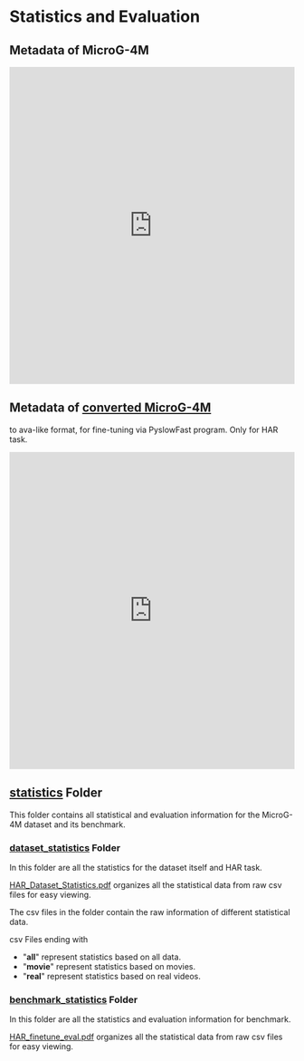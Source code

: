 # Statistics and Evaluation

## Metadata of MicroG-4M
<iframe
  src="https://huggingface.co/datasets/LEI-QI-233/MicroG-4M/embed/viewer/actions/all"
  frameborder="0"
  width="100%"
  height="560px"
></iframe>

## Metadata of [converted MicroG-4M](https://huggingface.co/datasets/LEI-QI-233/MicroG-HAR-train-ready)

to ava-like format, for fine-tuning via PyslowFast program. Only for HAR task.

<iframe
  src="https://huggingface.co/datasets/LEI-QI-233/MicroG-HAR-train-ready/embed/viewer/annotations/train"
  frameborder="0"
  width="100%"
  height="560px"
></iframe>

## [statistics](./) Folder
This folder contains all statistical and evaluation information for the MicroG-4M dataset and its benchmark.

### [dataset_statistics](./dataset_statistics/) Folder
In this folder are all the statistics for the dataset itself and HAR task.

[HAR_Dataset_Statistics.pdf](statistics/HAR_Dataset_Statistics.pdf) organizes all the statistical data from raw csv files for easy viewing.

The csv files in the folder contain the raw information of different statistical data.

csv Files ending with 
- "**all**" represent statistics based on all data.
- "**movie**" represent statistics based on movies. 
- "**real**" represent statistics based on real videos.

### [benchmark_statistics](./benchmark_statistics/) Folder

In this folder are all the statistics and evaluation information for benchmark.

[HAR_finetune_eval.pdf](./benchmark_statistics/HAR_finetune_eval.pdf) organizes all the statistical data from raw csv files for easy viewing.